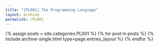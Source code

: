 ```yaml
---
title: "[PL001] The Programming Language"
layout: archive
permalink: /PL001
---
```



{% assign posts = site.categories.PL001 %}
{% for post in posts %} {% include archive-single.html type=page.entries_layout %} {% endfor %}
